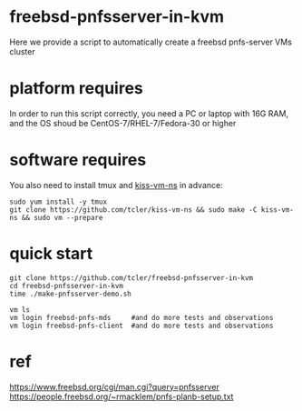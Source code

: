 # freebsd-pnfsserver-in-kvm
Here we provide a script to automatically create a freebsd pnfs-server VMs cluster

# platform requires
In order to run this script correctly, you need a PC or laptop with 16G RAM, and the OS shoud be CentOS-7/RHEL-7/Fedora-30 or higher

# software requires
You also need to install tmux and [kiss-vm-ns](https://github.com/tcler/kiss-vm-ns) in advance:
```
sudo yum install -y tmux
git clone https://github.com/tcler/kiss-vm-ns && sudo make -C kiss-vm-ns && sudo vm --prepare
```

# quick start
```
git clone https://github.com/tcler/freebsd-pnfsserver-in-kvm
cd freebsd-pnfsserver-in-kvm
time ./make-pnfsserver-demo.sh

vm ls
vm login freebsd-pnfs-mds     #and do more tests and observations
vm login freebsd-pnfs-client  #and do more tests and observations
```

# ref
https://www.freebsd.org/cgi/man.cgi?query=pnfsserver  
https://people.freebsd.org/~rmacklem/pnfs-planb-setup.txt  
